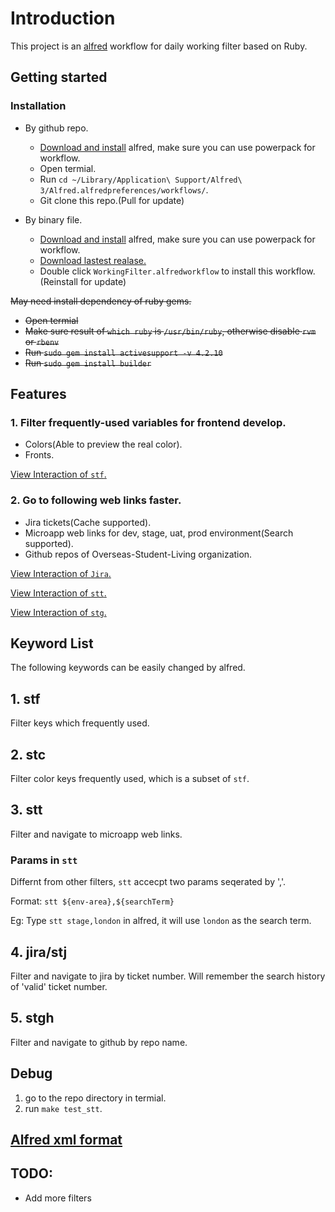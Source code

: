 # Introduction

This project is an [alfred](https://www.alfredapp.com/) workflow for daily working filter based on Ruby.

## Getting started
### Installation

- By github repo. 
  - [Download and install](https://github.com/joeeeeey/recources/blob/master/assets/Alfred%2B3.3.dmg.zip) alfred, make sure you can use powerpack for workflow.
  - Open termial.
  - Run `cd ~/Library/Application\ Support/Alfred\ 3/Alfred.alfredpreferences/workflows/`.
  - Git clone this repo.(Pull for update)

- By binary file.
  - [Download and install](https://github.com/joeeeeey/recources/blob/master/assets/Alfred%2B3.3.dmg.zip) alfred, make sure you can use powerpack for workflow.
  - [Download lastest realase.](https://github.com/joeeeeey/alfred_daily_filter/releases)
  - Double click `WorkingFilter.alfredworkflow` to install this workflow.
  (Reinstall for update)

~~May need install dependency of ruby gems.~~
- ~~Open termial~~
- ~~Make sure result of `which ruby` is `/usr/bin/ruby`, otherwise disable `rvm` or `rbenv`~~
- ~~Run `sudo gem install activesupport -v 4.2.10`~~
- ~~Run `sudo gem install builder`~~

## Features

### 1. Filter frequently-used variables for frontend develop.
- Colors(Able to preview the real color).
- Fronts.

[View Interaction of `stf`.](https://upload-images.jianshu.io/upload_images/2674994-6419a000489bd769.gif?imageMogr2/auto-orient/strip)

### 2. Go to following web links faster.
- Jira tickets(Cache supported).
- Microapp web links for dev, stage, uat, prod environment(Search supported).
- Github repos of Overseas-Student-Living organization.

[View Interaction of `Jira`.](https://upload-images.jianshu.io/upload_images/2674994-355245325381fcab.gif?imageMogr2/auto-orient/strip)

[View Interaction of `stt`.](https://upload-images.jianshu.io/upload_images/2674994-8b1fa2d128c51d39.gif?imageMogr2/auto-orient/strip)

[View Interaction of `stg`.](https://upload-images.jianshu.io/upload_images/2674994-92abaeab7a06ea6e.gif?imageMogr2/auto-orient/strip)

## Keyword List

The following keywords can be easily changed by alfred.

## 1. stf

Filter keys which frequently used.

## 2. stc

Filter color keys frequently used, which is a subset of `stf`.

## 3. stt

Filter and navigate to microapp web links.

### Params in `stt`

Differnt from other filters, `stt` accecpt two params seqerated by ','.

Format: `stt ${env-area},${searchTerm}`

Eg: Type `stt stage,london` in alfred, it will use `london` as the search term.

## 4. jira/stj
Filter and navigate to jira by ticket number.
Will remember the search history of 'valid' ticket number.

## 5. stgh
Filter and navigate to github by repo name.

## Debug
1. go to the repo directory in termial.
2. run `make test_stt`.

## [Alfred xml format](https://github.com/joeeeeey/alfred_daily_filter/wiki)

## TODO:

* Add more filters
